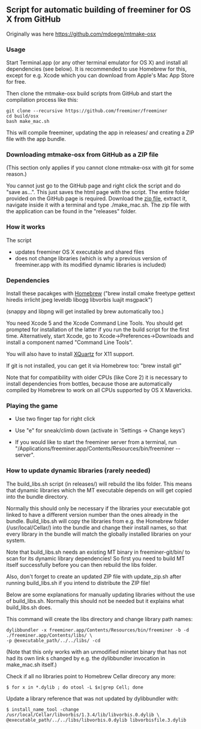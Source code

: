 ## Script for automatic building of freeminer for OS X from GitHub

Originally was here https://github.com/mdoege/mtmake-osx

### Usage

Start Terminal.app (or any other terminal emulator for OS X) and install all dependencies (see below). It is recommended to use Homebrew for this, except for e.g. Xcode which you can download from Apple's Mac App Store for free.

Then clone the mtmake-osx build scripts from GitHub and start the compilation process like this:

    git clone --recursive https://github.com/freeminer/freeminer
    cd build/osx
    bash make_mac.sh

This will compile freeminer, updating the app in releases/ and creating a ZIP file with the app bundle.

### Downloading mtmake-osx from GitHub as a ZIP file

(This section only applies if you cannot clone mtmake-osx with git for some reason.)

You cannot just go to the GitHub page and right click the script and do "save as...". This just saves the html page with the script. The entire folder provided on the GitHub page is required. Download the [zip file](https://github.com/mdoege/mtmake-osx/archive/master.zip), extract it, navigate inside it with a terminal and type ./make_mac.sh. The zip file with the application can be found in the "releases" folder.

### How it works

The script

* updates freeminer OS X executable and shared files
* does not change libraries (which is why a previous version of freeminer.app with its modified dynamic libraries is included)

### Dependencies

Install these pacakges with [Homebrew](http://brew.sh/) ("brew install cmake freetype gettext hiredis irrlicht jpeg leveldb libogg libvorbis luajit msgpack")

(snappy and libpng will get installed by brew automatically too.)

You need Xcode 5 and the Xcode Command Line Tools. You should get prompted for installation of the latter if you run the build script for the first time. Alternatively, start Xcode, go to Xcode->Preferences->Downloads and install a component named "Command Line Tools".

You will also have to install [XQuartz](http://xquartz.macosforge.org/) for X11 support.

If git is not installed, you can get it via Homebrew too: "brew install git"

Note that for compatibility with older CPUs (like Core 2) it is necessary to install
dependencies from bottles, because those are automatically compiled by Homebrew
to work on all CPUs supported by OS X Mavericks.

### Playing the game

* Use two finger tap for right click

* Use "e" for sneak/climb down (activate in 'Settings -> Change keys')

* If you would like to start the freeminer server from a terminal, run "/Applications/freeminer.app/Contents/Resources/bin/freeminer --server".

### How to update dynamic libraries (rarely needed)

The build_libs.sh script (in releases/) will rebuild the libs folder. This means that dynamic libraries which the MT executable depends on will get copied into the bundle directory.

Normally this should only be necessary if the libraries your executable got linked to have a different version number than the ones already in the bundle. Build_libs.sh will copy the libraries from e.g. the Homebrew folder (/usr/local/Cellar/) into the bundle and change their install names, so that every library in the bundle will match the globally installed libraries on your system.

Note that build_libs.sh needs an existing MT binary in freeminer-git/bin/ to scan for its dynamic library dependencies! So first you need to build MT itself successfully before you can then rebuild the libs folder.

Also, don't forget to create an updated ZIP file with update_zip.sh after running build_libs.sh if you intend to distribute the ZIP file!

Below are some explanations for manually updating libraries without the use of build_libs.sh. Normally this should not be needed but it explains what build_libs.sh does.

This command will create the libs directory and change library path names:

    dylibbundler -x freeminer.app/Contents/Resources/bin/freeminer -b -d ./freeminer.app/Contents/libs/ \
    -p @executable_path/../../libs/ -cd

(Note that this only works with an unmodified minetet binary that has not had its own link s changed by e.g. the dylibbundler invocation in make_mac.sh itself.)

Check if all no libraries point to Homebrew Cellar direcory any more:

    $ for x in *.dylib ; do otool -L $x|grep Cell; done

Update a library reference that was not updated by dylibbundler with:

    $ install_name_tool -change /usr/local/Cellar/libvorbis/1.3.4/lib/libvorbis.0.dylib \
    @executable_path/../../libs/libvorbis.0.dylib libvorbisfile.3.dylib
